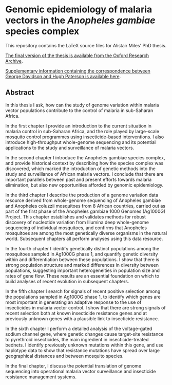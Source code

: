 # Genomic epidemiology of malaria vectors in the *Anopheles gambiae* species complex

This repository contains the LaTeX source files for Alistair Miles' PhD thesis. 

[The final version of the thesis is available from the Oxford Research Archive](https://ora.ox.ac.uk/objects/uuid:d0fc0f47-e24f-4804-9022-26c4e3cf1428).

[Supplementary information containing the correspondence between George Davidson and Hugh Paterson is available here](https://github.com/alimanfoo/dphil/releases/download/v1.0.1/chapter2-supplementary.pdf).

## Abstract

In this thesis I ask, how can the study of genome variation within malaria vector populations contribute to the control of malaria in sub-Saharan Africa.

In the first chapter I provide an introduction to the current situation in malaria control in sub-Saharan Africa, and the role played by large-scale mosquito control programmes using insecticide-based interventions. I also introduce high-throughput whole-genome sequencing and its potential applications to the study and surveillance of malaria vectors.

In the second chapter I introduce the Anopheles gambiae species complex, and provide historical context by describing how the species complex was discovered, which marked the introduction of genetic methods into the study and surveillance of African malaria vectors. I conclude that there are important parallels between past and present efforts towards malaria elimination, but also new opportunities afforded by genomic epidemiology.

In the third chapter I describe the production of a genome variation data resource derived from whole-genome sequencing of Anopheles gambiae and Anopheles coluzzii mosquitoes from 8 African countries, carried out as part of the first phase of the Anopheles gambiae 1000 Genomes (Ag1000G) Project. This chapter establishes and validates methods for robust discovery of nucleotide variation from Illumina deep whole-genome sequencing of individual mosquitoes, and confirms that Anopheles mosquitoes are among the most genetically diverse organisms in the natural world. Subsequent chapters all perform analyses using this data resource.

In the fourth chapter I identify genetically distinct populations among the mosquitoes sampled in Ag1000G phase 1, and quantify genetic diversity within and differentiation between these populations. I show that there is strong population structure and marked differences in diversity between populations, suggesting important heterogeneities in population size and rates of gene flow. These results are an essential foundation on which to build analyses of recent evolution in subsequent chapters.

In the fifth chapter I search for signals of recent positive selection among the populations sampled in Ag1000G phase 1, to identify which genes are most important in generating an adaptive response to the use of insecticides in malaria vector control. I show that there are strong signals of recent selection both at known insecticide resistance genes and at previously unknown genes with a plausible link to insecticide resistance.

In the sixth chapter I perform a detailed analysis of the voltage-gated sodium channel gene, where genetic changes cause target-site resistance to pyrethroid insecticides, the main ingredient in insecticide-treated bednets. I identify previously unknown mutations within this gene, and use haplotype data to show that resistance mutations have spread over large geographical distances and between mosquito species.

In the final chapter, I discuss the potential translation of genome sequencing into operational malaria vector surveillance and insecticide resistance management systems.


